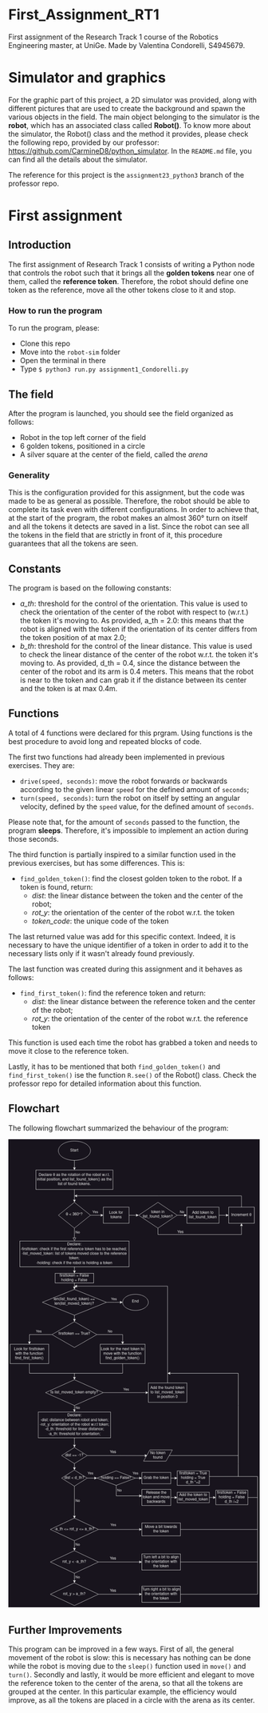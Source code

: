 # First_Assignment_RT1
 First assignment of the Research Track 1 course of the Robotics Engineering master, at UniGe. 
 Made by Valentina Condorelli, S4945679.


# Simulator and graphics

For the graphic part of this project, a 2D simulator was provided, along with different pictures that are used to create the background and spawn the various objects in the field. The main object belonging to the simulator is the **robot**, which has an associated class called **Robot()**. To know more about the simulator, the Robot() class and the method it provides, please check the following repo, provided by our professor: https://github.com/CarmineD8/python_simulator. In the `README.md` file, you can find all the details about the simulator.

The reference for this project is the `assignment23_python3` branch of the professor repo. 

# First assignment
## Introduction

The first assignment of Research Track 1 consists of writing a Python node that controls the robot such that it brings all the **golden tokens** near one of them, called the **reference token**. Therefore, the robot should define one token as the reference, move all the other tokens close to it and stop.
### How to run the program
To run the program, please:
- Clone this repo
- Move into the `robot-sim` folder
- Open the terminal in there
- Type `$ python3 run.py assignment1_Condorelli.py`

## The field
After the program is launched, you should see the field organized as follows:
- Robot in the top left corner of the field
- 6 golden tokens, positioned in a circle
- A silver square at the center of the field, called the *arena*
### Generality

This is the configuration provided for this assignment, but the code was made to be as general as possible. Therefore, the robot should be able to complete its task even with different configurations. In order to achieve that, at the start of the program, the robot makes an almost 360° turn on itself and all the tokens it detects are saved in a list. Since the robot can see all the tokens in the field that are strictly in front of it, this procedure guarantees that all the tokens are seen.

## Constants
The program is based on the following constants:
- *a_th*: threshold for the control of the orientation. This value is used to check the orientation of the center of the robot with respect to (w.r.t.) the token it's moving to. 
As provided, a_th = 2.0: this means that the robot is aligned with the token if the orientation of its center differs from the token position of at max 2.0;
- *b_th*: threshold for the control of the linear distance. This value is used to check the linear distance of the center of the robot w.r.t. the token it's moving to. 
As provided, d_th = 0.4, since the distance between the center of the robot and its arm is 0.4 meters. This means that the robot is near to the token and can grab it if the distance between its center and the token is at max 0.4m.

## Functions
A total of 4 functions were declared for this prgram. Using functions is the best procedure to avoid long and repeated blocks of code.

The first two functions had already been implemented in previous exercises. They are:
- `drive(speed, seconds)`: move the robot forwards or backwards according to the given linear `speed` for the defined amount of `seconds`;
- `turn(speed, seconds)`: turn the robot on itself by setting an angular velocity, defined by the `speed` value, for the defined amount of `seconds`.

Please note that, for the amount of `seconds` passed to the function, the program **sleeps**. Therefore, it's impossible to implement an action during those seconds.

The third function is partially inspired to a similar function used in the previous exercises, but has some differences. This is:
- `find_golden_token()`: find the closest golden token to the robot. If a token is found, return:
	- *dist*: the linear distance between the token and the center of the robot;
	- *rot_y*: the orientation of the center of the robot w.r.t. the token
	- *token_code*: the unique code of the token

The last returned value was add for this specific context. Indeed, it is necessary to have the unique identifier of a token in order to add it to the necessary lists only if it wasn't already found previously.

The last function was created during this assignment and it behaves as follows:
- `find_first_token()`: find the reference token and return:
 	- *dist*: the linear distance between the reference token and the center of the robot;
	- *rot_y*: the orientation of the center of the robot w.r.t. the reference token

This function is used each time the robot has grabbed a token and needs to move it close to the reference token.

Lastly, it has to be mentioned that both `find_golden_token()` and `find_first_token()` ise the function `R.see()` of the Robot() class. Check the professor repo for detailed information about this function.

## Flowchart
The following flowchart summarized the behaviour of the program:

![alt text](https://github.com/Condorr001/First_Assignment_RT1/blob/main/robot-sim/flowchart/assignment_1_flowchart.png)


## Further Improvements
This program can be improved in a few ways. First of all, the general movement of the robot is slow: this is necessary has nothing can be done while the robot is moving due to the `sleep()` function used in `move()` and `turn()`.
Secondly and lastly, it would be more efficient and elegant to move the reference token to the center of the arena, so that all the tokens are grouped at the center. In this particular example, the efficiency would improve, as all the tokens are placed in a circle with the arena as its center.

